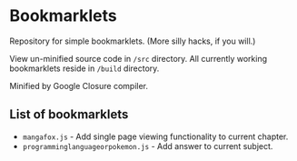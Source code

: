 Bookmarklets
============

Repository for simple bookmarklets. (More silly hacks, if you will.)

View un-minified source code in `/src` directory. All currently working bookmarklets reside in `/build` directory.

Minified by Google Closure compiler.

## List of bookmarklets

- `mangafox.js` - Add single page viewing functionality to current chapter.
- `programminglanguageorpokemon.js` - Add answer to current subject.
